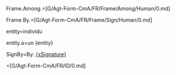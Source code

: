Frame.Among.=[G/Agt-Form-CmA/FR/Frame/Among/Human/0.md]

Frame.By.=[G/Agt-Form-CmA/FR/Frame/Sign/Human/0.md]

entity=individu

entity.a=un {entity}

SignBy=By: <u>{xSignature}</u>

=[G/Agt-Form-CmA/FR/ID/0.md]
